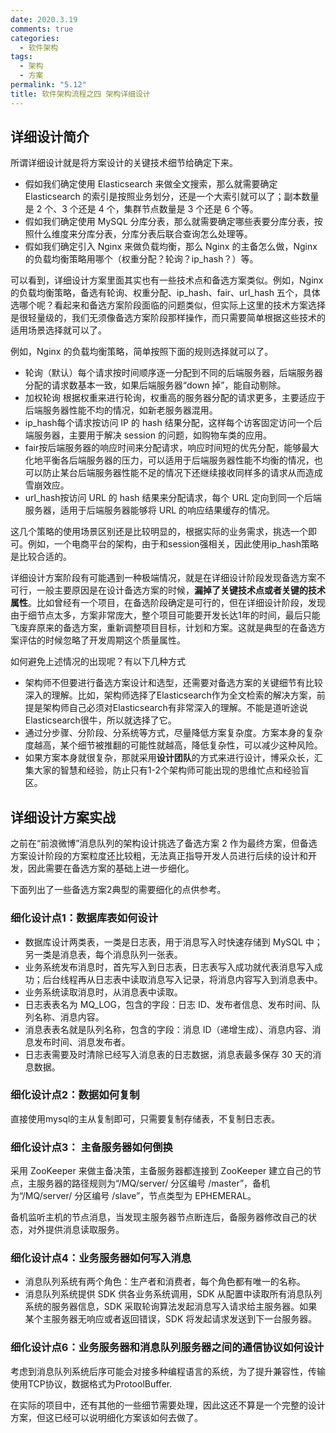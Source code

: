 ```yaml
---
date: 2020.3.19
comments: true
categories:
  - 软件架构
tags:
  - 架构
  - 方案
permalink: "5.12"
title: 软件架构流程之四 架构详细设计
---
```

## 详细设计简介

所谓详细设计就是将方案设计的关键技术细节给确定下来。

* 假如我们确定使用 Elasticsearch 来做全文搜索，那么就需要确定 Elasticsearch 的索引是按照业务划分，还是一个大索引就可以了；副本数量是 2 个、3 个还是 4 个，集群节点数量是 3 个还是 6 个等。
* 假如我们确定使用 MySQL 分库分表，那么就需要确定哪些表要分库分表，按照什么维度来分库分表，分库分表后联合查询怎么处理等。
* 假如我们确定引入 Nginx 来做负载均衡，那么 Nginx 的主备怎么做，Nginx 的负载均衡策略用哪个（权重分配？轮询？ip_hash？）等。

可以看到，详细设计方案里面其实也有一些技术点和备选方案类似。例如，Nginx 的负载均衡策略，备选有轮询、权重分配、ip_hash、fair、url_hash 五个，具体选哪个呢？看起来和备选方案阶段面临的问题类似，但实际上这里的技术方案选择是很轻量级的，我们无须像备选方案阶段那样操作，而只需要简单根据这些技术的适用场景选择就可以了。

例如，Nginx 的负载均衡策略，简单按照下面的规则选择就可以了。

* 轮询（默认）每个请求按时间顺序逐一分配到不同的后端服务器，后端服务器分配的请求数基本一致，如果后端服务器“down 掉”，能自动剔除。
* 加权轮询 根据权重来进行轮询，权重高的服务器分配的请求更多，主要适应于后端服务器性能不均的情况，如新老服务器混用。
* ip_hash每个请求按访问 IP 的 hash 结果分配，这样每个访客固定访问一个后端服务器，主要用于解决 session 的问题，如购物车类的应用。
* fair按后端服务器的响应时间来分配请求，响应时间短的优先分配，能够最大化地平衡各后端服务器的压力，可以适用于后端服务器性能不均衡的情况，也可以防止某台后端服务器性能不足的情况下还继续接收同样多的请求从而造成雪崩效应。
* url_hash按访问 URL 的 hash 结果来分配请求，每个 URL 定向到同一个后端服务器，适用于后端服务器能够将 URL 的响应结果缓存的情况。

这几个策略的使用场景区别还是比较明显的，根据实际的业务需求，挑选一个即可。例如，一个电商平台的架构，由于和session强相关，因此使用ip_hash策略是比较合适的。

详细设计方案阶段有可能遇到一种极端情况，就是在详细设计阶段发现备选方案不可行，一般主要原因是在设计备选方案的时候，**漏掉了关键技术点或者关键的技术属性**。比如曾经有一个项目，在备选阶段确定是可行的，但在详细设计阶段，发现由于细节点太多，方案非常庞大，整个项目可能要开发长达1年的时间，最后只能飞废弃原来的备选方案，重新调整项目目标，计划和方案。这就是典型的在备选方案评估的时候忽略了开发周期这个质量属性。

如何避免上述情况的出现呢？有以下几种方式

* 架构师不但要进行备选方案设计和选型，还需要对备选方案的关键细节有比较深入的理解。比如，架构师选择了Elasticsearch作为全文检索的解决方案，前提是架构师自己必须对Elasticsearch有非常深入的理解。不能是道听途说Elasticsearch很牛，所以就选择了它。
* 通过分步骤、分阶段、分系统等方式，尽量降低方案复杂度。方案本身的复杂度越高，某个细节被推翻的可能性就越高，降低复杂性，可以减少这种风险。
* 如果方案本身就很复杂，那就采用**设计团队**的方式来进行设计，博采众长，汇集大家的智慧和经验，防止只有1-2个架构师可能出现的思维忙点和经验盲区。

## 详细设计方案实战

之前在“前浪微博”消息队列的架构设计挑选了备选方案 2 作为最终方案，但备选方案设计阶段的方案粒度还比较粗，无法真正指导开发人员进行后续的设计和开发，因此需要在备选方案的基础上进一步细化。

下面列出了一些备选方案2典型的需要细化的点供参考。

### 细化设计点1：数据库表如何设计

* 数据库设计两类表，一类是日志表，用于消息写入时快速存储到 MySQL 中；另一类是消息表，每个消息队列一张表。
* 业务系统发布消息时，首先写入到日志表，日志表写入成功就代表消息写入成功；后台线程再从日志表中读取消息写入记录，将消息内容写入到消息表中。
* 业务系统读取消息时，从消息表中读取。
* 日志表表名为 MQ_LOG，包含的字段：日志 ID、发布者信息、发布时间、队列名称、消息内容。
* 消息表表名就是队列名称，包含的字段：消息 ID（递增生成）、消息内容、消息发布时间、消息发布者。
* 日志表需要及时清除已经写入消息表的日志数据，消息表最多保存 30 天的消息数据。

### 细化设计点2：数据如何复制

直接使用mysql的主从复制即可，只需要复制存储表，不复制日志表。

### 细化设计点3： 主备服务器如何倒换

采用 ZooKeeper 来做主备决策，主备服务器都连接到 ZooKeeper 建立自己的节点，主服务器的路径规则为“/MQ/server/ 分区编号 /master”，备机为“/MQ/server/ 分区编号 /slave”，节点类型为 EPHEMERAL。

备机监听主机的节点消息，当发现主服务器节点断连后，备服务器修改自己的状态，对外提供消息读取服务。

### 细化设计点4：业务服务器如何写入消息

* 消息队列系统有两个角色：生产者和消费者，每个角色都有唯一的名称。
* 消息队列系统提供 SDK 供各业务系统调用，SDK 从配置中读取所有消息队列系统的服务器信息，SDK 采取轮询算法发起消息写入请求给主服务器。如果某个主服务器无响应或者返回错误，SDK 将发起请求发送到下一台服务器。

### 细化设计点6：业务服务器和消息队列服务器之间的通信协议如何设计

考虑到消息队列系统后序可能会对接多种编程语言的系统，为了提升兼容性，传输使用TCP协议，数据格式为ProtoolBuffer.

在实际的项目中，还有其他的一些细节需要处理，因此这还不算是一个完整的设计方案，但这已经可以说明细化方案该如何去做了。
